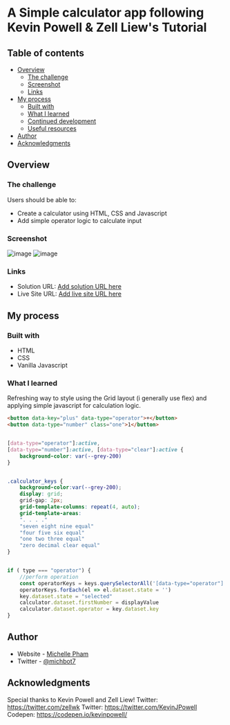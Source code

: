 # A Simple calculator app following Kevin Powell & Zell Liew's Tutorial


## Table of contents

- [Overview](#overview)
  - [The challenge](#the-challenge)
  - [Screenshot](#screenshot)
  - [Links](#links)
- [My process](#my-process)
  - [Built with](#built-with)
  - [What I learned](#what-i-learned)
  - [Continued development](#continued-development)
  - [Useful resources](#useful-resources)
- [Author](#author)
- [Acknowledgments](#acknowledgments)

## Overview

### The challenge

Users should be able to:

- Create a calculator using HTML, CSS and Javascript
- Add simple operator logic to calculate input

### Screenshot

![image](https://user-images.githubusercontent.com/81781093/135242360-6cc1248e-d55b-4878-9bff-8041cac03687.png)
![image](https://user-images.githubusercontent.com/81781093/135242419-209e5bc9-5729-4ec7-9dc0-1bf2906d64f4.png)


### Links

- Solution URL: [Add solution URL here](https://github.com/michb0t/simple-calculator)
- Live Site URL: [Add live site URL here](https://michb0t.github.io/simple-calculator/)

## My process

### Built with

- HTML
- CSS
- Vanilla Javascript

### What I learned

Refreshing way to style using the Grid layout (i generally use flex) and applying simple javascript for calculation logic.

```html - using data-key and data-type attributes rather than classes. 
<button data-key="plus" data-type="operator">+</button>
<button data-type="number" class="one">1</button>
```

```css

[data-type="operator"]:active, 
[data-type="number"]:active, [data-type="clear"]:active {
    background-color: var(--grey-200)
}


.calculator_keys {
    background-color:var(--grey-200);
    display: grid;
    grid-gap: 2px;
    grid-template-columns: repeat(4, auto);
    grid-template-areas: 
    ". . . ."
    "seven eight nine equal"
    "four five six equal"
    "one two three equal"
    "zero decimal clear equal"
}


```
```js

if ( type === "operator") {
    //perform operation
    const operatorKeys = keys.querySelectorAll('[data-type="operator"]')
    operatorKeys.forEach(el => el.dataset.state = '')
    key.dataset.state = "selected"
    calculator.dataset.firstNumber = displayValue
    calculator.dataset.operator = key.dataset.key
}
```

## Author

- Website - [Michelle Pham](https://www.linkedin.com/in/michelle-pham-2a766b101/)
- Twitter - [@michbot7](https://twitter.com/michbot7)


## Acknowledgments

Special thanks to Kevin Powell and Zell Liew! 
Twitter: https://twitter.com/zellwk
Twitter: https://twitter.com/KevinJPowell
Codepen: https://codepen.io/kevinpowell/

